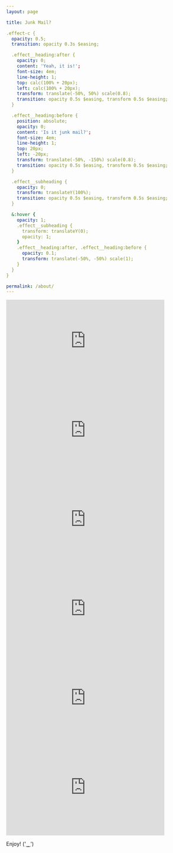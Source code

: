```yaml
---
layout: page

title: Junk Mail?

.effect-c {
  opacity: 0.5;
  transition: opacity 0.3s $easing;

  .effect__heading:after {
    opacity: 0;
    content: 'Yeah, it is!';
    font-size: 4em;
    line-height: 1;
    top: calc(100% + 20px);
    left: calc(100% + 20px);
    transform: translate(-50%, 50%) scale(0.8);
    transition: opacity 0.5s $easing, transform 0.5s $easing;
  }

  .effect__heading:before {
    position: absolute;
    opacity: 0;
    content: 'Is it junk mail?';
    font-size: 4em;
    line-height: 1;
    top: 20px;
    left: -20px;
    transform: translate(-50%, -150%) scale(0.8);
    transition: opacity 0.5s $easing, transform 0.5s $easing;
  }

  .effect__subheading {
    opacity: 0;
    transform: translateY(100%);
    transition: opacity 0.5s $easing, transform 0.5s $easing;
  }

  &:hover {
    opacity: 1;
    .effect__subheading {
      transform: translateY(0);
      opacity: 1;
    }
    .effect__heading:after, .effect__heading:before {
      opacity: 0.1;
      transform: translate(-50%, -50%) scale(1);
    }
  }
}

permalink: /about/
---
```



    
<iframe width="427" height="240" align="middle" src="https://www.youtube.com/embed/rqfDjmAkq7U?list=PL85YZfAXNjjuueCZkLNgKf4RmJNuUCO6R" frameborder="0" allow="autoplay; encrypted-media" allowfullscreen></iframe>

<iframe width="427" height="240" align="middle" src="https://www.youtube.com/embed/32pevPCH03c?list=PL85YZfAXNjjuueCZkLNgKf4RmJNuUCO6R" frameborder="0" allow="autoplay; encrypted-media" allowfullscreen></iframe>

<iframe width="427" height="240" src="https://www.youtube.com/embed/3nad7SQhtno?list=PL85YZfAXNjjuueCZkLNgKf4RmJNuUCO6R" frameborder="0" allow="autoplay; encrypted-media" allowfullscreen></iframe>

<iframe width="427" height="240" src="https://www.youtube.com/embed/9YgmMJJ34k4?list=PL85YZfAXNjjuueCZkLNgKf4RmJNuUCO6R" frameborder="0" allow="autoplay; encrypted-media" allowfullscreen></iframe>

<iframe width="427" height="240" src="https://www.youtube.com/embed/-badfmrfPbY" frameborder="0" allow="autoplay; encrypted-media" allowfullscreen></iframe>

<iframe width="427" height="240" src="https://www.youtube.com/embed/7LEmer7wwHI" frameborder="0" allow="autoplay; encrypted-media" allowfullscreen></iframe>

<p>
      Enjoy! (' ͜ ͜  ')
</p>

